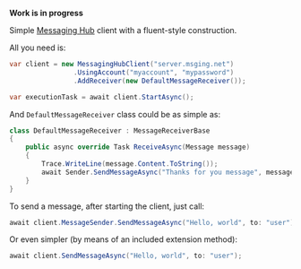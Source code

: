 **Work is in progress**

Simple [Messaging Hub](http://msging.net/) client with a fluent-style construction.

All you need is:

```c#
var client = new MessagingHubClient("server.msging.net")
                .UsingAccount("myaccount", "mypassword")
                .AddReceiver(new DefaultMessageReceiver());

var executionTask = await client.StartAsync();
```
    
And `DefaultMessageReceiver` class could be as simple as:

```c#
class DefaultMessageReceiver : MessageReceiverBase
{
    public async override Task ReceiveAsync(Message message)
    {
        Trace.WriteLine(message.Content.ToString());
        await Sender.SendMessageAsync("Thanks for you message", message.From);
    }
}
```

To send a message, after starting the client, just call:

```c#
await client.MessageSender.SendMessageAsync("Hello, world", to: "user");
```

Or even simpler (by means of an included extension method):
```c#
await client.SendMessageAsync("Hello, world", to: "user");
```
